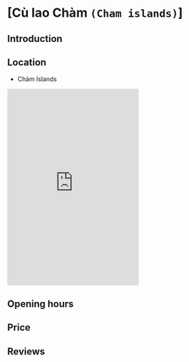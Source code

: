 # [Cù lao Chàm `(Cham islands)`]

## Introduction

## Location

 - Chàm Islands
<div class="map-container">
  <iframe src="https://www.google.com/maps/embed?pb=!1m18!1m12!1m3!1d30689.59695223982!2d108.4914704681877!3d15.950948585040003!2m3!1f0!2f0!3f0!3m2!1i1024!2i768!4f13.1!3m3!1m2!1s0x31426c2d9de37a13%3A0x7a481df43be05eee!2sCh%C3%A0m%20Islands!5e0!3m2!1sen!2s!4v1688231665889!5m2!1sen!2s" with="100%" height="450" style="border:0;" allowfullscreen="" loading="lazy" referrerpolicy="no-referrer-when-downgrade"></iframe>
</div>

## Opening hours

## Price

## Reviews
